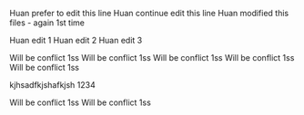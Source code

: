 Huan prefer to edit this line
Huan continue edit this line
Huan modified this files - again 1st time

Huan edit 1
Huan edit 2
Huan edit 3

Will be conflict 1ss
Will be conflict 1ss
Will be conflict 1ss
Will be conflict 1ss
Will be conflict 1ss

kjhsadfkjshafkjsh
1234

Will be conflict 1ss
Will be conflict 1ss
